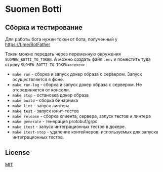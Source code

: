 # Suomen Botti

## Сборка и тестирование
Для работы бота нужен токен от бота, полученный у https://t.me/BotFather

Токен можно передать через переменную окружения `SUOMEN_BOTTI_TG_TOKEN`.
А можно создать файл `.env` и поместить туда строку `SUOMEN_BOTTI_TG_TOKEN=<токен>`

- `make run` - сборка и запуск докер образа с сервером. Запуск осуществляется в фоне.
- `make run-log` - сборка и запуск докер образа с сервером. Не отсоединяется от консоли.
- `make stop` - остановка докер образа
- `make build` - сборка бинарника
- `make lint` - запуск линтера
- `make test` - запуск юнит-тестов
- `make release` - сборка клиента, сервера, запуск тестов и линтера
- `make generate` - генерация protobuf/grpc
- `make itest` - запуск интеграционных тестов в докере.
- `make itest-stop` - удаление контейнеров, используемых для запуска интеграционных тестов.

## License

[MIT](http://zaz600.mit-license.org) 
